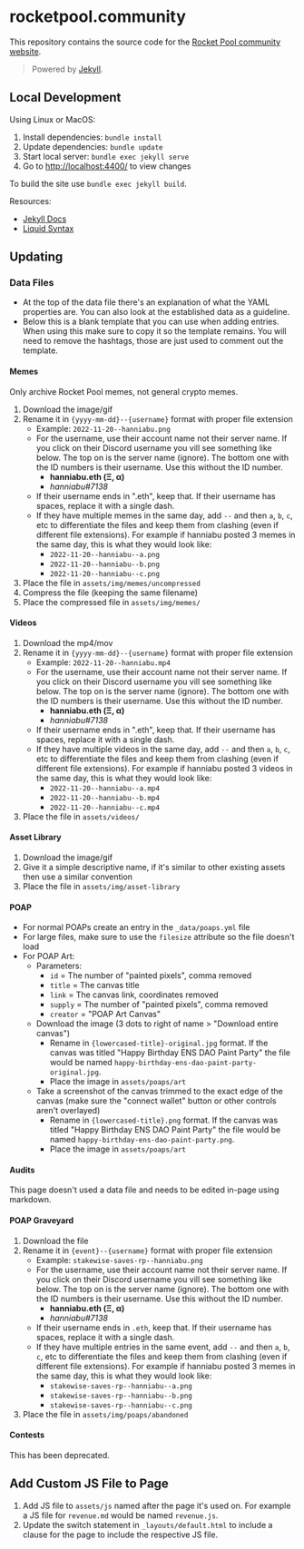 # rocketpool.community

This repository contains the source code for the [Rocket Pool community website](https://rocketpool.community).

> Powered by [Jekyll](https://github.com/jekyll/jekyll).




## Local Development

Using Linux or MacOS:

1. Install dependencies: `bundle install`
1. Update dependencies: `bundle update`
1. Start local server: `bundle exec jekyll serve`
1. Go to <http://localhost:4400/> to view changes

To build the site use `bundle exec jekyll build`.

Resources:

- [Jekyll Docs](https://jekyllrb.com/docs/)
- [Liquid Syntax](https://shopify.github.io/liquid/basics/introduction/)




## Updating

### Data Files
- At the top of the data file there's an explanation of what the YAML properties are. You can also look at the established data as a guideline.
- Below this is a blank template that you can use when adding entries. When using this make sure to copy it so the template remains. You will need to remove the hashtags, those are just used to comment out the template.


#### Memes
Only archive Rocket Pool memes, not general crypto memes.

1. Download the image/gif
1. Rename it in `{yyyy-mm-dd}--{username}` format with proper file extension
	- Example: `2022-11-20--hanniabu.png`
	- For the username, use their account name not their server name. If you click on their Discord username you vill see something like below. The top on is the server name (ignore). The bottom one with the ID numbers is their username. Use this without the ID number.
		- **hanniabu.eth (Ξ, α)**
 		- *hanniabu#7138*
 	- If their username ends in ".eth", keep that. If their username has spaces, replace it with a single dash.
 	- If they have multiple memes in the same day, add `--` and then `a`, `b`, `c`, etc to differentiate the files and keep them from clashing (even if different file extensions). For example if hanniabu posted 3 memes in the same day, this is what they would look like:
 		- `2022-11-20--hanniabu--a.png`
 		- `2022-11-20--hanniabu--b.png`
 		- `2022-11-20--hanniabu--c.png`
1. Place the file in `assets/img/memes/uncompressed`
1. Compress the file (keeping the same filename)
1. Place the compressed file in `assets/img/memes/`


#### Videos
1. Download the mp4/mov
1. Rename it in `{yyyy-mm-dd}--{username}` format with proper file extension
	- Example: `2022-11-20--hanniabu.mp4`
	- For the username, use their account name not their server name. If you click on their Discord username you vill see something like below. The top on is the server name (ignore). The bottom one with the ID numbers is their username. Use this without the ID number.
		- **hanniabu.eth (Ξ, α)**
 		- *hanniabu#7138*
 	- If their username ends in ".eth", keep that. If their username has spaces, replace it with a single dash.
 	- If they have multiple videos in the same day, add `--` and then `a`, `b`, `c`, etc to differentiate the files and keep them from clashing (even if different file extensions). For example if hanniabu posted 3 videos in the same day, this is what they would look like:
 		- `2022-11-20--hanniabu--a.mp4`
 		- `2022-11-20--hanniabu--b.mp4`
 		- `2022-11-20--hanniabu--c.mp4`
1. Place the file in `assets/videos/`


#### Asset Library
1. Download the image/gif
1. Give it a simple descriptive name, if it's similar to other existing assets then use a similar convention
1. Place the file in `assets/img/asset-library`


#### POAP
- For normal POAPs create an entry in the `_data/poaps.yml` file
- For large files, make sure to use the `filesize` attribute so the file doesn't load
- For POAP Art:
	- Parameters: 
		- `id` = The number of "painted pixels", comma removed
		- `title` = The canvas title
		- `link` = The canvas link, coordinates removed
		- `supply` = The number of "painted pixels", comma removed
		- `creator` = "POAP Art Canvas"
	- Download the image (3 dots to right of name > "Download entire canvas")
		- Rename in `{lowercased-title}-original.jpg` format. If the canvas was titled "Happy Birthday ENS DAO Paint Party" the file would be named `happy-birthday-ens-dao-paint-party-original.jpg`.
		- Place the image in `assets/poaps/art`
	- Take a screenshot of the canvas trimmed to the exact edge of the canvas (make sure the "connect wallet" button or other controls aren't overlayed)
		- Rename in `{lowercased-title}.png` format. If the canvas was titled "Happy Birthday ENS DAO Paint Party" the file would be named `happy-birthday-ens-dao-paint-party.png`.
		- Place the image in `assets/poaps/art`


#### Audits
This page doesn't used a data file and needs to be edited in-page using markdown.


#### POAP Graveyard
1. Download the file
1. Rename it in `{event}--{username}` format with proper file extension
	- Example: `stakewise-saves-rp--hanniabu.png`
	- For the username, use their account name not their server name. If you click on their Discord username you vill see something like below. The top on is the server name (ignore). The bottom one with the ID numbers is their username. Use this without the ID number.
		- **hanniabu.eth (Ξ, α)**
 		- *hanniabu#7138*
 	- If their username ends in `.eth`, keep that. If their username has spaces, replace it with a single dash.
 	- If they have multiple entries in the same event, add `--` and then `a`, `b`, `c`, etc to differentiate the files and keep them from clashing (even if different file extensions). For example if hanniabu posted 3 memes in the same day, this is what they would look like:
 		- `stakewise-saves-rp--hanniabu--a.png`
 		- `stakewise-saves-rp--hanniabu--b.png`
 		- `stakewise-saves-rp--hanniabu--c.png`
1. Place the file in `assets/img/poaps/abandoned`


#### Contests
This has been deprecated.




## Add Custom JS File to Page
1. Add JS file to `assets/js` named after the page it's used on. For example a JS file for `revenue.md` would be named `revenue.js`.
1. Update the switch statement in `_layouts/default.html` to include a clause for the page to include the respective JS file.



